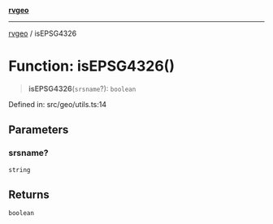 [**rvgeo**](../README.md)

***

[rvgeo](../globals.md) / isEPSG4326

# Function: isEPSG4326()

> **isEPSG4326**(`srsname`?): `boolean`

Defined in: src/geo/utils.ts:14

## Parameters

### srsname?

`string`

## Returns

`boolean`
